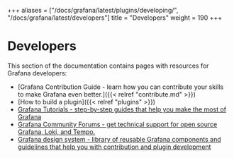 +++
aliases = ["/docs/grafana/latest/plugins/developing/", "/docs/grafana/latest/developers"]
title = "Developers"
weight = 190
+++

# Developers

This section of the documentation contains pages with resources for Grafana developers:

- [Grafana Contribution Guide - learn how you can contribute your skills to make Grafana even better.]({{< relref "contribute.md" >}})
- [How to build a plugin]({{< relref "plugins" >}})
- [Grafana Tutorials - step-by-step guides that help you make the most of Grafana](https://grafana.com/tutorials/)
- [Grafana Community Forums - get technical support for open source Grafana, Loki, and Tempo.](https://community.grafana.com)
- [Grafana design system - library of reusable Grafana components and guidelines that help you with contribution and plugin development](https://developers.grafana.com)

